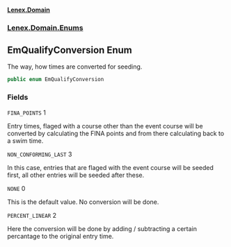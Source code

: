 #### [Lenex.Domain](index.md 'index')
### [Lenex.Domain.Enums](Lenex.Domain.Enums.md 'Lenex.Domain.Enums')

## EmQualifyConversion Enum

The way, how times are converted for seeding.

```csharp
public enum EmQualifyConversion
```
### Fields

<a name='Lenex.Domain.Enums.EmQualifyConversion.FINA_POINTS'></a>

`FINA_POINTS` 1

Entry times, flaged with a course other than the event course will be converted by calculating the FINA points and from there calculating back to a swim time.

<a name='Lenex.Domain.Enums.EmQualifyConversion.NON_CONFORMING_LAST'></a>

`NON_CONFORMING_LAST` 3

In this case, entries that are flaged with the event course will be seeded first, all other entries will be seeded after these.

<a name='Lenex.Domain.Enums.EmQualifyConversion.NONE'></a>

`NONE` 0

This is the default value. No conversion will be done.

<a name='Lenex.Domain.Enums.EmQualifyConversion.PERCENT_LINEAR'></a>

`PERCENT_LINEAR` 2

Here the conversion will be done by adding / subtracting a certain percantage to the original entry time.